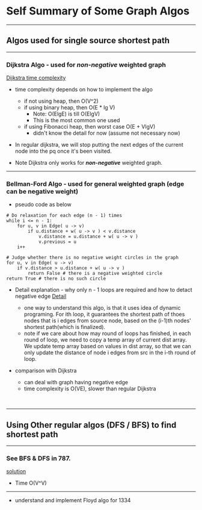 # Self Summary of Some Graph Algos
---
## Algos used for single source shortest path

---
### Dijkstra Algo - used for ***non-negative*** weighted graph
[Dijkstra time complexity](https://www.cnblogs.com/gaochundong/p/dijkstra_algorithm.html)
* time complexity depends on how to implement the algo
   * if not using heap, then O(V^2)
   * if using binary heap, then O(E * lg V) 
      * Note: O(ElgE) is till O(ElgV)
      * This is the most common one used
   * if using Fibonacci heap, then worst case O(E + VlgV)
      * didn't know the detail for now (assume not necessary now)

* In regular dijkstra, we will stop putting the next edges of the current node into the pq once it's been visited.

* Note Dijkstra only works for ***non-negative*** weighted graph.




---
### Bellman-Ford Algo - used for general weighted graph (edge can be negative weight)

* pseudo code as below
```
# Do relaxation for each edge (n - 1) times
while i <= n - 1:
	for u, v in Edge( u -> v)
		if u.distance + w( u -> v ) < v.distance
			v.distance = u.distance + w( u -> v )
			v.previous = u
	i++

# Judge whether there is no negative weight circles in the graph
for u, v in Edge( u -> v)
	if v.distance > u.distance + w( u -> v )
		return False # there is a negative weighted circle
return True # there is no such circle
```



* Detail explanation - why only n - 1 loops are required and how to detact negative edge
[Detail](https://www.sining.io/2018/04/30/understanding-bellman-ford-algorithm/)
   * one way to understand this algo, is that it uses idea of dynamic programing. For ith loop, it guarantees the shortest path of thoes nodes that is i edges from source node, based on the (i-1)th nodes' shortest path(which is finalized).
   * note if we care about how may round of loops has finished, in each round of loop, we need to copy a temp array of current dist array. We update temp array based on values in dist array, so that we can only update the distance of node i edges from src in the i-th round of loop.



* comparison with Dijkstra
   * can deal with graph having negative edge
   * time complexity is O(VE), slower than regular Dijkstra


<br>


---
## Using Other regular algos (DFS / BFS) to find shortest path
---

### See BFS & DFS in 787.
[solution](https://leetcode.com/problems/cheapest-flights-within-k-stops/discuss/361711/Java-DFSBFSBellman-Ford-Dijkstra's)
* Time O(V^V)

---

* understand and implement Floyd algo for 1334